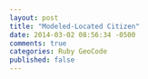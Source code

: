 ```yaml
---
layout: post
title: "Modeled-Located Citizen"
date: 2014-03-02 08:56:34 -0500
comments: true
categories: Ruby GeoCode
published: false
---
```

